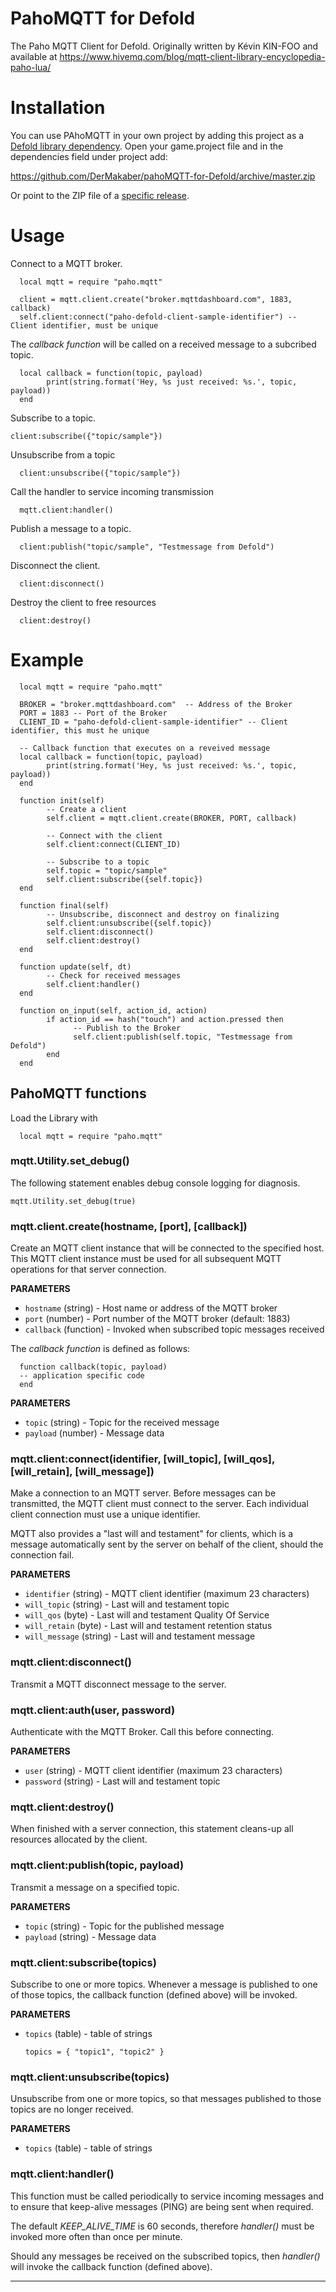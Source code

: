 # PahoMQTT for Defold

The Paho MQTT Client for Defold.
Originally written by Kévin KIN-FOO and available at
https://www.hivemq.com/blog/mqtt-client-library-encyclopedia-paho-lua/

# Installation
You can use PAhoMQTT in your own project by adding this project as a [Defold library dependency](http://www.defold.com/manuals/libraries/). Open your game.project file and in the dependencies field under project add:

https://github.com/DerMakaber/pahoMQTT-for-Defold/archive/master.zip

Or point to the ZIP file of a [specific release](https://github.com/DerMakaber/pahoMQTT-for-Defold/releases).

# Usage

Connect to a MQTT broker.

      local mqtt = require "paho.mqtt"

      client = mqtt.client.create("broker.mqttdashboard.com", 1883, callback)
      self.client:connect("paho-defold-client-sample-identifier") -- Client identifier, must be unique

The _callback function_ will be called on a received message to a subcribed topic.

      local callback = function(topic, payload)
            print(string.format('Hey, %s just received: %s.', topic, payload))
      end

Subscribe to a topic.

	client:subscribe({"topic/sample"})

Unsubscribe from a topic

      client:unsubscribe({"topic/sample"})

Call the handler to service incoming transmission

      mqtt.client:handler()

Publish a message to a topic.

      client:publish("topic/sample", "Testmessage from Defold")

Disconnect the client.

      client:disconnect()

Destroy the client to free resources

      client:destroy()

# Example

      local mqtt = require "paho.mqtt"

      BROKER = "broker.mqttdashboard.com"  -- Address of the Broker
      PORT = 1883 -- Port of the Broker
      CLIENT_ID = "paho-defold-client-sample-identifier" -- Client identifier, this must he unique

      -- Callback function that executes on a reveived message
      local callback = function(topic, payload)
            print(string.format('Hey, %s just received: %s.', topic, payload))
      end

      function init(self)
            -- Create a client
            self.client = mqtt.client.create(BROKER, PORT, callback)

            -- Connect with the client
            self.client:connect(CLIENT_ID)

            -- Subscribe to a topic
            self.topic = "topic/sample"
            self.client:subscribe({self.topic})
      end

      function final(self)
            -- Unsubscribe, disconnect and destroy on finalizing
            self.client:unsubscribe({self.topic})
            self.client:disconnect()
            self.client:destroy()
      end

      function update(self, dt)
            -- Check for received messages
            self.client:handler()
      end

      function on_input(self, action_id, action)
            if action_id == hash("touch") and action.pressed then
                  -- Publish to the Broker
                  self.client:publish(self.topic, "Testmessage from Defold")
            end
      end

## PahoMQTT functions

Load the Library with

      local mqtt = require "paho.mqtt"

### mqtt.Utility.set_debug()
The following statement enables debug console logging for diagnosis.

    mqtt.Utility.set_debug(true)

### mqtt.client.create(hostname, [port], [callback])

Create an MQTT client instance that will be connected to the specified host.
This MQTT client instance must be used for all subsequent MQTT operations for that server connection.

**PARAMETERS**
* `hostname` (string) - Host name or address of the MQTT broker
* `port` (number) - Port number of the MQTT broker (default: 1883)
* `callback` (function) - Invoked when subscribed topic messages received

The _callback function_ is defined as follows:

      function callback(topic, payload)
      -- application specific code
      end

**PARAMETERS**
* `topic` (string) - Topic for the received message
* `payload` (number) - Message data

### mqtt.client:connect(identifier, [will_topic], [will_qos], [will_retain], [will_message])

Make a connection to an MQTT server.
Before messages can be transmitted, the MQTT client must connect to the server.
Each individual client connection must use a unique identifier.

MQTT also provides a "last will and testament" for clients, which is a message automatically sent by the server on behalf of the client, should the connection fail.

**PARAMETERS**
* `identifier` (string) - MQTT client identifier (maximum 23 characters)
* `will_topic` (string) - Last will and testament topic
* `will_qos` (byte) - Last will and testament Quality Of Service
* `will_retain` (byte) - Last will and testament retention status
* `will_message` (string) - Last will and testament message

### mqtt.client:disconnect()

Transmit a MQTT disconnect message to the server.

### mqtt.client:auth(user, password)

Authenticate with the MQTT Broker.
Call this before connecting.

**PARAMETERS**
* `user` (string) - MQTT client identifier (maximum 23 characters)
* `password` (string) - Last will and testament topic

### mqtt.client:destroy()

When finished with a server connection, this statement cleans-up all resources allocated by the client.

### mqtt.client:publish(topic, payload)

Transmit a message on a specified topic.

**PARAMETERS**
* `topic` (string) - Topic for the published message
* `payload` (string) - Message data

### mqtt.client:subscribe(topics)

Subscribe to one or more topics.  Whenever a message is published to one of those topics, the callback function (defined above) will be invoked.

**PARAMETERS**
* `topics` (table) - table of strings

      topics = { "topic1", "topic2" }

### mqtt.client:unsubscribe(topics)

Unsubscribe from one or more topics, so that messages published to those topics are no longer received.

**PARAMETERS**
* `topics` (table) - table of strings

### mqtt.client:handler()

This function must be called periodically to service incoming messages and to ensure that keep-alive messages (PING) are being sent when required.

The default _KEEP\_ALIVE\_TIME_ is 60 seconds, therefore _handler()_ must be invoked more often than once per minute.

Should any messages be received on the subscribed topics, then _handler()_ will invoke the callback function (defined above).

---